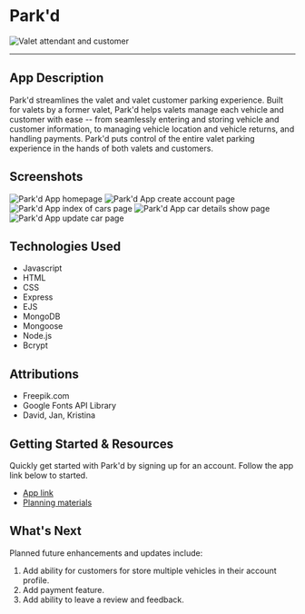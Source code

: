 # Park'd

![Valet attendant and customer](https://img.freepik.com/free-photo/woman-enjoying-her-financially-independence-while-buying-car_23-2149434359.jpg?t=st=1718714009~exp=1718717609~hmac=6b3bd80e42dbeedbe47bac84e8ad43f3c9a98e340a5d8b41711a42277adc1167&w=740)

---

## App Description

Park'd streamlines the valet and valet customer parking experience. Built for valets by a former valet, Park'd helps valets manage each vehicle and customer with ease -- from seamlessly entering and storing vehicle and customer information, to managing vehicle location and vehicle returns, and handling payments. Park'd puts control of the entire valet parking experience in the hands of both valets and customers.

## Screenshots

![Park'd App homepage](https://i.imgur.com/BX9KGNV.png)
![Park'd App create account page](https://i.imgur.com/rhvb4th.png)
![Park'd App index of cars page](https://i.imgur.com/X2UL50X.png)
![Park'd App car details show page](https://i.imgur.com/v6Em6Dh.png)
![Park'd App update car page](https://i.imgur.com/25GLwR8.png)

## Technologies Used

- Javascript
- HTML
- CSS
- Express
- EJS
- MongoDB
- Mongoose
- Node.js
- Bcrypt

## Attributions

- Freepik.com
- Google Fonts API Library
- David, Jan, Kristina

## Getting Started & Resources

Quickly get started with Park'd by signing up for an account. Follow the app link below to started.

- [App link](https://cbobak671.github.io/park-d-valet-CRUD-app)
- [Planning materials](https://trello.com/b/Al0thxTc/men-stack-crud-app-project-parkd)

## What's Next

Planned future enhancements and updates include:

1. Add ability for customers for store multiple vehicles in their account profile.
2. Add payment feature.
3. Add ability to leave a review and feedback.

